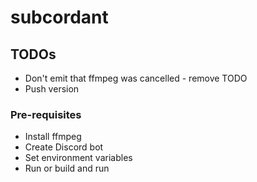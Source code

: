 # subcordant

## TODOs
* Don't emit that ffmpeg was cancelled - remove TODO
* Push version

### Pre-requisites
* Install ffmpeg
* Create Discord bot
* Set environment variables
* Run or build and run
